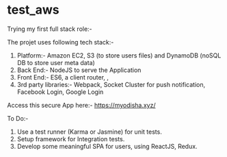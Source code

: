 # test_aws

Trying my first full stack role:-

The projet uses following tech stack:-

1. Platform:- Amazon EC2, S3 (to store users files) and DynamoDB (noSQL DB to store user meta data)
2. Back End:- NodeJS to serve the Application
3. Front End:- ES6, a client router, , 
4. 3rd party libraries:- Webpack, Socket Cluster for push notification, Facebook Login, Google Login


Access this secure App here:-
https://myodisha.xyz/


To Do:-

1. Use a test runner (Karma or Jasmine) for unit tests.
2. Setup framework for Integration tests.
3. Develop some meaningful SPA for users, using ReactJS, Redux. 
